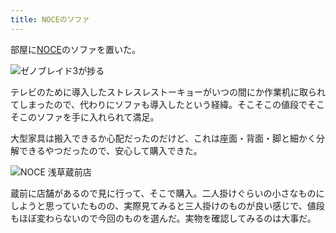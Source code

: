 ```yaml
---
title: NOCEのソファ
---
```

部屋に[NOCE](https://www.noce.co.jp/)のソファを置いた。

![](https://lh6.googleusercontent.com/cJd9yfPgQziiWgCxky4OzSXY03gmr8--OeXOIH6Edp4x9VrlXsbwih-6HZWXQZubWHTyr6ktnpH7eEDF19yiDcLPTnb1rJerv8n2TpngIMV6hDIQP9cNH-J2carNSYAKvfiSSrybX6fSJmI_rJMrU5M "ゼノブレイド3が捗る")

テレビのために導入したストレスレストーキョーがいつの間にか作業机に取られてしまったので、代わりにソファも導入したという経緯。そこそこの値段でそこそこのソファを手に入れられて満足。

大型家具は搬入できるか心配だったのだけど、これは座面・背面・脚と細かく分解できるやつだったので、安心して購入できた。

![](https://lh4.googleusercontent.com/FQtBa49vpAFcXPqBzK7O-lsRgG1TdLdIIinsS4cvTiyu8OZZxVil25MfV7CGFvId-J6JPJTc-3TOYJ8etT8QBPuhPEpCSoOPWWTjZeE7J8SxEUovNalaa6cWIWDj5Zsu4EdHW83Qzprap76wNt4j1_U "NOCE 浅草蔵前店")

蔵前に店舗があるので見に行って、そこで購入。二人掛けぐらいの小さなものにしようと思っていたものの、実際見てみると三人掛けのものが良い感じで、値段もほぼ変わらないので今回のものを選んだ。実物を確認してみるのは大事だ。

